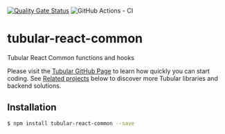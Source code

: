 [![Quality Gate Status](https://sonarcloud.io/api/project_badges/measure?project=unosquare_tubular-react-common&metric=alert_status)](https://sonarcloud.io/summary/new_code?id=unosquare_tubular-react-common)
![GitHub Actions - CI](https://github.com/unosquare/tubular-react-common/workflows/Node%20CI/badge.svg)

# tubular-react-common

Tubular React Common functions and hooks

Please visit the [Tubular GitHub Page](http://unosquare.github.io/tubular) to learn how quickly you can start coding. See [Related projects](#related-projects) below to discover more Tubular libraries and backend solutions.

## Installation

```sh
$ npm install tubular-react-common --save
```